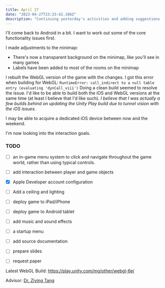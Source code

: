 ```yaml
---
title: April 27
date: "2023-04-27T23:33:42.186Z"
description: "Continuing yesterday's activities and adding suggestions from Dr. Tang."
---
```


I'll come back to Android in a bit. I want to work out some of the core functionality issues first.

I made adjustments to the minimap:
- There's now a transparent background on the minimap, like you'll see in many games
- Labels have been added to most of the rooms on the minimap


I rebuilt the WebGL version of the game with the changes. I got this error when building for WebGL:  `RuntimeError: call_indirect to a null table entry (evaluating 'dynCall_viii')` Doing a clean build seemed to resolve the issue. I'd like to be able to build both the iOS and WebGL versions at the same time (at least I believe that I'd like such). _I believe that I was actually a few builds behind on updating the Unity Play build due to tunnel vision with the iOS issues._ 

I may be able to acquire a dedicated iOS device between now and the weekend.

I'm now looking into the interaction goals.



### TODO 
- [ ] an in-game menu system to click and navigate throughout the game world, rather than using typical controls.
- [ ] add interaction between player and game objects
- [X] Apple Developer account configuration
- [ ] Add a ceiling and lighting
- [ ] deploy game to iPad/iPhone
- [ ] deploy game to Android tablet
- [ ] add music and sound effects
- [ ] a startup menu
- [ ] add source documentation
- [ ] prepare slides
- [ ] request paper



Latest WebGL Build: https://play.unity.com/mg/other/webgl-6ej

Advisor: [Dr. Ziying Tang](https://www.towson.edu/fcsm/departments/computerinfosci/facultystaff/ztang.html)
